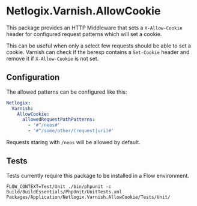 # Netlogix.Varnish.AllowCookie

This package provides an HTTP Middleware that sets a `X-Allow-Cookie` header for configured request patterns which
will set a cookie.

This can be useful when only a select few requests should be able to set a cookie. Varnish can check if the beresp
contains a `Set-Cookie` header and remove it if `X-Allow-Cookie` is not set.

## Configuration
The allowed patterns can be configured like this:

```yaml
Netlogix:
  Varnish:
    AllowCookie:
      allowedRequestPathPatterns:
        - '#^/neos#'
        - '#^/some/other/(request|uri)#'
```

Requests staring with `/neos` will be allowed by default.

## Tests
Tests currently require this package to be installed in a Flow environment.

`FLOW_CONTEXT=Test/Unit ./bin/phpunit -c Build/BuildEssentials/PhpUnit/UnitTests.xml Packages/Application/Netlogix.Varnish.AllowCookie/Tests/Unit/`
